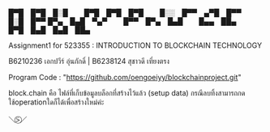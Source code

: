 
█▀█ █▀█ █░█   █▀█ █▀█ █▀█   █░░ █▀▀ ▄▀█ █▀▀ █░█ █▀▀
█▀▄ █▄█ ▀▄▀   █▀▀ █▀▄ █▄█   █▄▄ ██▄ █▀█ █▄█ █▄█ ██▄

Assignment1 for 523355 : INTRODUCTION TO BLOCKCHAIN TECHNOLOGY 
 
B6210236 เอกปวีร์ อุ่นภักดิ์ | B6238124 สุชาวดี เที่ยงตรง

Program Code : "https://github.com/oengoeiyy/blockchainproject.git"

block.chain คือ ไฟล์ที่เก็บข้อมูลบล็อกที่สร้างไว้แล้ว (setup data) กรณีลบทิ้งสามารถกดใช้operationใดก็ได้เพื่อสร้างใหม่ค่ะ 

＼⍩⃝／


